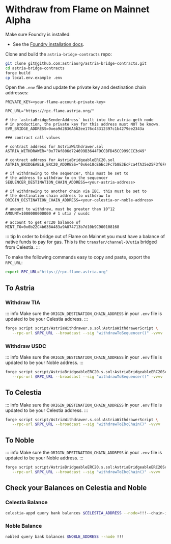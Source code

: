 # Withdraw from Flame on Mainnet Alpha

Make sure Foundry is installed:

- See the [Foundry installation
  docs](https://book.getfoundry.sh/getting-started/installation).

Clone and build the `astria-bridge-contracts` repo:

```bash
git clone git@github.com:astriaorg/astria-bridge-contracts.git
cd astria-bridge-contracts
forge build
cp local.env.example .env
```

Open the `.env` file and update the private key and destination chain addresses:

<!-- TODO: update -->
```bash{1,19,23}
PRIVATE_KEY=<your-flame-account-private-key>

RPC_URL="https://rpc.flame.astria.org/"

# the `astriaBridgeSenderAddress` built into the astria-geth node
# in production, the private key for this address must NOT be known.
EVM_BRIDGE_ADDRESS=0xea9d2B36A562ee176c43312397c1b4279ee2343a

### contract call values 

# contract address for AstriaWithdrawer.sol
ASTRIA_WITHDRAWER="0x77Af806d724699B3644F9CCBFD45CC999CCC3d49"

# contract address for AstriaBridgeableERC20.sol
ASTRIA_BRIDGEABLE_ERC20_ADDRESS="0x6e18cE6Ec3Fc7b8E3EcFca4fA35e25F3f6FA879a"

# if withdrawing to the sequencer, this must be set to
# the address to withdraw to on the sequencer
SEQUENCER_DESTINATION_CHAIN_ADDRESS=<your-astria-address>

# if withdrawing to another chain via IBC, this must be set to 
# the destination chain address to withdraw to
ORIGIN_DESTINATION_CHAIN_ADDRESS=<your-celestia-or-noble-address>

# amount to withdraw, must be greater than 10^12
AMOUNT=1000000000000 # 1 utia / uusdc

# account to get erc20 balance of
MINT_TO=0x0b22C4b638A483a9A874713b7d10b9C900108168
```

::: tip
In order to bridge out of Flame on Mainnet you must have a balance of native
funds to pay for gas. This is the `transfer/channel-0/utia` bridged from
Celestia.
:::

To make the following commands easy to copy and paste, export the `RPC_URL`:

```bash
export RPC_URL="https://rpc.flame.astria.org"
```

## To Astria

### Withdraw TIA

::: info
Make sure the `ORIGIN_DESTINATION_CHAIN_ADDRESS` in your `.env` file is updated
to be your Celestia address.
:::

```bash
forge script script/AstriaWithdrawer.s.sol:AstriaWithdrawerScript \
   --rpc-url $RPC_URL --broadcast --sig "withdrawToSequencer()" -vvvv
```

### Withdraw USDC

::: info
Make sure the `ORIGIN_DESTINATION_CHAIN_ADDRESS` in your `.env` file is updated
to be your Noble address.
:::

```bash
forge script script/AstriaBridgeableERC20.s.sol:AstriaBridgeableERC20Script \
   --rpc-url $RPC_URL --broadcast --sig "withdrawToSequencer()" -vvvv
```

## To Celestia

::: info
Make sure the `ORIGIN_DESTINATION_CHAIN_ADDRESS` in your `.env` file is updated
to be your Celestia address.
:::

```bash
forge script script/AstriaWithdrawer.s.sol:AstriaWithdrawerScript \
   --rpc-url $RPC_URL --broadcast --sig "withdrawToIbcChain()" -vvvv
```

## To Noble

::: info
Make sure the `ORIGIN_DESTINATION_CHAIN_ADDRESS` in your `.env` file is updated
to be your Noble address.
:::

```bash
forge script script/AstriaBridgeableERC20.s.sol:AstriaBridgeableERC20Script \
   --rpc-url $RPC_URL --broadcast --sig "withdrawToIbcChain()" -vvvv
```

## Check your Balances on Celestia and Noble

### Celestia Balance

<!-- TODO: update -->
```bash
celestia-appd query bank balances $CELESTIA_ADDRESS --node=!!!--chain-id !!!

```

### Noble Balance

<!-- TODO: update -->
```bash
nobled query bank balances $NOBLE_ADDRESS --node !!!

```
